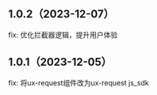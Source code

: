 ## 1.0.2（2023-12-07）
fix: 优化拦截器逻辑，提升用户体验
## 1.0.1（2023-12-05）
fix: 将ux-request组件改为ux-request js_sdk
